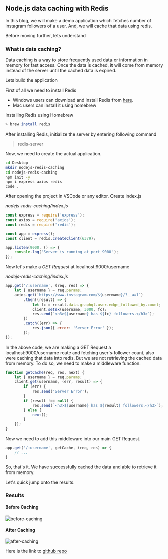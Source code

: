 ## Node.js data caching with Redis

In this blog, we will make a demo application which fetches number of instagram followers of a user. And, we will cache that data using redis.

Before moving further, lets understand

### What is data caching?

Data caching is a way to store frequently used data or information in memory for fast access. Once the data is cached, it will come from memory instead of the server until the cached data is expired.

Lets build the application

First of all we need to install Redis

- Windows users can download and install Redis from [here](https://redis.io/download).
- Mac users can install it using homebrew

Installing Redis using Homebrew

```bash
> brew install redis
```

After installing Redis, initialize the server by entering following command

> redis-server

Now, we need to create the actual application.

```bash
cd Desktop
mkdir nodejs-redis-caching
cd nodejs-redis-caching
npm init -y
npm i express axios redis
code .
```

After opening the project in VSCode or any editor. Create index.js

_nodejs-redis-caching/index.js_

```javascript
const express = require('express');
const axios = require('axios');
const redis = require('redis');

const app = express();
const client = redis.createClient(6379);

app.listen(9000, () => {
    console.log('Server is running at port 9000');
});
```

Now let's make a _GET Request_ at localhost:9000/username

_nodejs-redis-caching/index.js_

```javascript
app.get('/:username', (req, res) => {
    let { username } = req.params;
    axios.get(`https://www.instagram.com/${username}/?__a=1`)
        .then((result) => {
            let fc = result.data.graphql.user.edge_followed_by.count;
            client.setex(username, 3000, fc);
            res.send(`<h3>${username} has ${fc} followers.</h3>`);
        })
        .catch((err) => {
            res.json({ error: 'Server Error' });
        });
});
```

In the above code, we are making a GET Request a localhost:9000/username route and fetching user's follower count, also were caching that data into redis. But we are not retrieving the cached data from memory.
To do so, we need to make a middleware function.

```javascript
function getCache(req, res, next) {
    let { username } = req.params;
    client.get(username, (err, result) => {
        if (err) {
            res.send('Server Error');
        }
        if (result !== null) {
            res.send(`<h3>${username} has ${result} followers.</h3>`);
        } else {
            next();
        }
    });
}
```

Now we need to add this middleware into our main GET Request.

```javascript
app.get('/:username', getCache, (req, res) => {
    // ...
}
```

So, that's it. We have successfully cached the data and able to retrieve it from memory.

Let's quick jump onto the results.

### Results

#### Before Caching

![before-caching](https://user-images.githubusercontent.com/43666833/78834604-7a672e00-7a0c-11ea-8b84-c4f6db61689d.png)

#### After Caching

![after-caching](https://user-images.githubusercontent.com/43666833/78834904-e9dd1d80-7a0c-11ea-84ea-75699d6e1657.png)

Here is the link to [github repo](https://github.com/akulsr0/nodejs-redis-caching)
